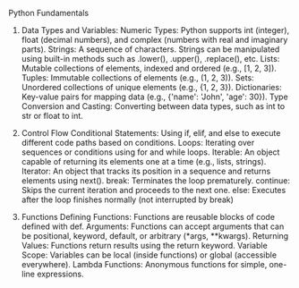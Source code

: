 Python Fundamentals
1. Data Types and Variables: 
Numeric Types: Python supports int (integer), float (decimal numbers), and complex (numbers with real and imaginary parts).
Strings: A sequence of characters. Strings can be manipulated using built-in methods such as .lower(), .upper(), .replace(), etc.
Lists: Mutable collections of elements, indexed and ordered (e.g., [1, 2, 3]).
Tuples: Immutable collections of elements (e.g., (1, 2, 3)).
Sets: Unordered collections of unique elements (e.g., {1, 2, 3}).
Dictionaries: Key-value pairs for mapping data (e.g., {'name': 'John', 'age': 30}).
Type Conversion and Casting: Converting between data types, such as int to str or float to int.

2. Control Flow
Conditional Statements: Using if, elif, and else to execute different code paths based on conditions.
Loops: Iterating over sequences or conditions using for and while loops.
Iterable: An object capable of returning its elements one at a time (e.g., lists, strings).
Iterator: An object that tracks its position in a sequence and returns elements using next().
break: Terminates the loop prematurely.
continue: Skips the current iteration and proceeds to the next one.
else: Executes after the loop finishes normally (not interrupted by break)

3. Functions
Defining Functions: Functions are reusable blocks of code defined with def.
Arguments: Functions can accept arguments that can be positional, keyword, default, or arbitrary (*args, **kwargs).
Returning Values: Functions return results using the return keyword.
Variable Scope: Variables can be local (inside functions) or global (accessible everywhere).
Lambda Functions: Anonymous functions for simple, one-line expressions.
